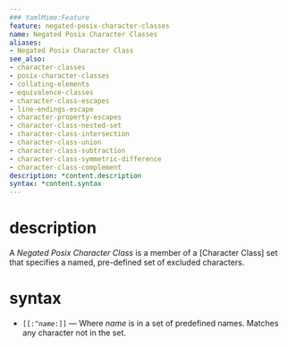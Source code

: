 ```yaml
---
### YamlMime:Feature
feature: negated-posix-character-classes
name: Negated Posix Character Classes
aliases:
- Negated Posix Character Class
see_also:
- character-classes
- posix-character-classes
- collating-elements
- equivalence-classes
- character-class-escapes
- line-endings-escape
- character-property-escapes
- character-class-nested-set
- character-class-intersection
- character-class-union
- character-class-subtraction
- character-class-symmetric-difference
- character-class-complement
description: *content.description
syntax: *content.syntax
---
```

# description
A <dfn>Negated Posix Character Class</dfn> is a member of a [Character Class] set that specifies a named, pre-defined set of excluded characters.

# syntax
- <code>[[:^<em>name</em>:]]</code> &mdash; Where *name* is in a set of predefined names. Matches any character not in the set.